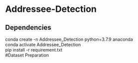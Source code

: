 # Addressee-Detection
## Dependencies
conda create -n Addressee_Detection python=3.7.9 anaconda  
conda activate Addressee_Detection  
pip install -r requirement.txt  
#Dataset Preparation
